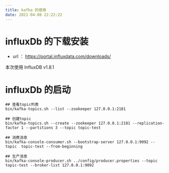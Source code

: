 ```yaml
---
title: kafka 的使用
date: 2021-04-08 22:22:22
---
```


# influxDb 的下载安装

- url ： https://portal.influxdata.com/downloads/

本次使用 InfluxDB v1.8.1

# influxDb 的启动


```shell
## 查看topic列表
bin/kafka-topics.sh --list --zookeeper 127.0.0.1:2181

## 创建topic
bin/kafka-topics.sh --create --zookeeper 127.0.0.1:2181 --replication-factor 1 --partitions 3 --topic topic-test

## 消费消息
bin/kafka-console-consumer.sh --bootstrap-server 127.0.0.1:9092 --topic  topic-test --from-beginning

## 生产消息
bin/kafka-console-producer.sh ../config/producer.properties --topic topic-test --broker-list 127.0.0.1:9092
```